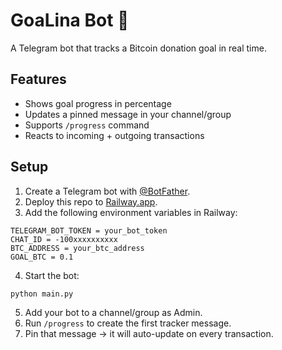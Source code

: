 # GoaLina Bot 🎯

A Telegram bot that tracks a Bitcoin donation goal in real time.

## Features
- Shows goal progress in percentage
- Updates a pinned message in your channel/group
- Supports `/progress` command
- Reacts to incoming + outgoing transactions

## Setup
1. Create a Telegram bot with [@BotFather](https://t.me/BotFather).
2. Deploy this repo to [Railway.app](https://railway.app).
3. Add the following environment variables in Railway:

```
TELEGRAM_BOT_TOKEN = your_bot_token
CHAT_ID = -100xxxxxxxxxx
BTC_ADDRESS = your_btc_address
GOAL_BTC = 0.1
```

4. Start the bot:
```
python main.py
```

5. Add your bot to a channel/group as Admin.
6. Run `/progress` to create the first tracker message.
7. Pin that message → it will auto-update on every transaction.
